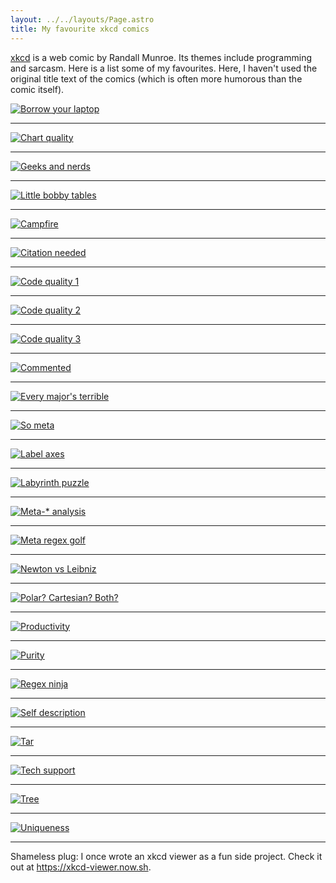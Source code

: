 ```yaml
---
layout: ../../layouts/Page.astro
title: My favourite xkcd comics
---
```


[xkcd](//xkcd.com) is a web comic by Randall Munroe. Its themes include programming and sarcasm. Here is a list some of my favourites. Here, I haven't used the original title text of the comics (which is often more humorous than the comic itself).

[![Borrow your laptop](//imgs.xkcd.com/comics/borrow_your_laptop.png)](//xkcd.com/1806)

---

[![Chart quality](//imgs.xkcd.com/comics/scientific_paper_graph_quality.png)](//xkcd.com/1945)

---

[![Geeks and nerds](//imgs.xkcd.com/comics/geeks_and_nerds.png)](//xkcd.com/747)

---

[![Little bobby tables](//imgs.xkcd.com/comics/exploits_of_a_mom.png)](//xkcd.com/327)

---

[![Campfire](//imgs.xkcd.com/comics/campfire.png)](//xkcd.com/742)

---

[![Citation needed](//imgs.xkcd.com/comics/wikipedian_protester.png)](//xkcd.com/285)

---

[![Code quality 1](//imgs.xkcd.com/comics/code_quality.png)](//xkcd.com/1513)

---

[![Code quality 2](//imgs.xkcd.com/comics/code_quality_2.png)](//xkcd.com/1695)

---

[![Code quality 3](//imgs.xkcd.com/comics/code_quality_3.png)](//xkcd.com/1833)

---

[![Commented](//imgs.xkcd.com/comics/commented.png)](//xkcd.com/156)

---

[![Every major's terrible](//imgs.xkcd.com/comics/every_majors_terrible.png)](//xkcd.com/1052)

---

[![So meta](//imgs.xkcd.com/comics/hofstadter.png)](//xkcd.com/917)

---

[![Label axes](//imgs.xkcd.com/comics/convincing.png)](//xkcd.com/833)

---

[![Labyrinth puzzle](//imgs.xkcd.com/comics/labyrinth_puzzle.png)](//xkcd.com/246)

---

[![Meta-* analysis](//imgs.xkcd.com/comics/meta-analysis.png)](//xkcd.com/1447)

---

[![Meta regex golf](//imgs.xkcd.com/comics/regex_golf.png)](//xkcd.com/1313)

---

[![Newton vs Leibniz](//imgs.xkcd.com/comics/newton_and_leibniz.png)](//xkcd.com/626)

---

[![Polar? Cartesian? Both?](//imgs.xkcd.com/comics/polar_cartesian.png)](//xkcd.com/1230)

---

[![Productivity](//imgs.xkcd.com/comics/is_it_worth_the_time.png)](//xkcd.com/1205)

---

[![Purity](//imgs.xkcd.com/comics/purity.png)](//xkcd.com/435)

---

[![Regex ninja](//imgs.xkcd.com/comics/regular_expressions.png)](//xkcd.com/208)

---

[![Self description](//imgs.xkcd.com/comics/self_description.png)](//xkcd.com/688)

---

[![Tar](//imgs.xkcd.com/comics/tar.png)](//xkcd.com/1186)

---

[![Tech support](//imgs.xkcd.com/comics/tech_support_cheat_sheet.png)](//xkcd.com/627)

---

[![Tree](//imgs.xkcd.com/comics/tree.png)](//xkcd.com/835)

---

[![Uniqueness](//imgs.xkcd.com/comics/license_plate.png)](//xkcd.com/1105`)

---

Shameless plug: I once wrote an xkcd viewer as a fun side project. Check it out at https://xkcd-viewer.now.sh.
